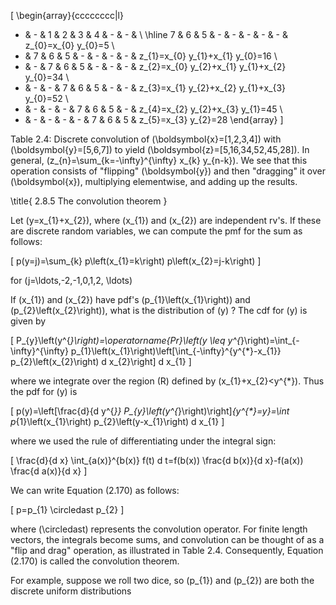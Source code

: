 \[
\begin{array}{cccccccc|l}
- & - & 1 & 2 & 3 & 4 & - & - & \\
\hline 7 & 6 & 5 & - & - & - & - & - & z_{0}=x_{0} y_{0}=5 \\
- & 7 & 6 & 5 & - & - & - & - & z_{1}=x_{0} y_{1}+x_{1} y_{0}=16 \\
- & - & 7 & 6 & 5 & - & - & - & z_{2}=x_{0} y_{2}+x_{1} y_{1}+x_{2} y_{0}=34 \\
- & - & - & 7 & 6 & 5 & - & - & z_{3}=x_{1} y_{2}+x_{2} y_{1}+x_{3} y_{0}=52 \\
- & - & - & - & 7 & 6 & 5 & - & z_{4}=x_{2} y_{2}+x_{3} y_{1}=45 \\
- & - & - & - & - & 7 & 6 & 5 & z_{5}=x_{3} y_{2}=28
\end{array}
\]

Table 2.4: Discrete convolution of \(\boldsymbol{x}=[1,2,3,4]\) with \(\boldsymbol{y}=[5,6,7]\) to yield \(\boldsymbol{z}=[5,16,34,52,45,28]\). In general, \(z_{n}=\sum_{k=-\infty}^{\infty} x_{k} y_{n-k}\). We see that this operation consists of "flipping" \(\boldsymbol{y}\) and then "dragging" it over \(\boldsymbol{x}\), multiplying elementwise, and adding up the results.

\title{
2.8.5 The convolution theorem
}

Let \(y=x_{1}+x_{2}\), where \(x_{1}\) and \(x_{2}\) are independent rv's. If these are discrete random variables, we can compute the pmf for the sum as follows:

\[
p(y=j)=\sum_{k} p\left(x_{1}=k\right) p\left(x_{2}=j-k\right)
\]

for \(j=\ldots,-2,-1,0,1,2, \ldots\)

If \(x_{1}\) and \(x_{2}\) have pdf's \(p_{1}\left(x_{1}\right)\) and \(p_{2}\left(x_{2}\right)\), what is the distribution of \(y\) ? The cdf for \(y\) is given by

\[
P_{y}\left(y^{*}\right)=\operatorname{Pr}\left(y \leq y^{*}\right)=\int_{-\infty}^{\infty} p_{1}\left(x_{1}\right)\left[\int_{-\infty}^{y^{*}-x_{1}} p_{2}\left(x_{2}\right) d x_{2}\right] d x_{1}
\]

where we integrate over the region \(R\) defined by \(x_{1}+x_{2}<y^{*}\). Thus the pdf for \(y\) is

\[
p(y)=\left[\frac{d}{d y^{*}} P_{y}\left(y^{*}\right)\right]_{y^{*}=y}=\int p_{1}\left(x_{1}\right) p_{2}\left(y-x_{1}\right) d x_{1}
\]

where we used the rule of differentiating under the integral sign:

\[
\frac{d}{d x} \int_{a(x)}^{b(x)} f(t) d t=f(b(x)) \frac{d b(x)}{d x}-f(a(x)) \frac{d a(x)}{d x}
\]

We can write Equation (2.170) as follows:

\[
p=p_{1} \circledast p_{2}
\]

where \(\circledast\) represents the convolution operator. For finite length vectors, the integrals become sums, and convolution can be thought of as a "flip and drag" operation, as illustrated in Table 2.4. Consequently, Equation (2.170) is called the convolution theorem.

For example, suppose we roll two dice, so \(p_{1}\) and \(p_{2}\) are both the discrete uniform distributions